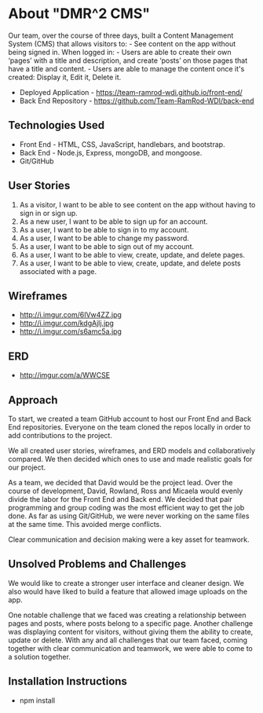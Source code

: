 # About "DMR^2 CMS"

Our team, over the course of three days, built a Content Management System (CMS) that allows visitors to: - See content on the app without being signed in.
When logged in:
    - Users are able to create their own ‘pages’ with a title and description, and create ‘posts’ on those pages that have a title and content.
    - Users are able to manage the content once it's created: Display it, Edit it, Delete it.

-  Deployed Application - https://team-ramrod-wdi.github.io/front-end/
-  Back End Repository - https://github.com/Team-RamRod-WDI/back-end


## Technologies Used

-   Front End - HTML, CSS, JavaScript, handlebars, and bootstrap.
-   Back End - Node.js, Express, mongoDB, and mongoose.
-   Git/GitHub

## User Stories

1.  As a visitor, I want to be able to see content on the app without having to sign in or sign up.
1.  As a new user, I want to be able to sign up for an account.
1.  As a user, I want to be able to sign in to my account.
1.  As a user, I want to be able to change my password.
1.  As a user, I want to be able to sign out of my account.
1.  As a user, I want to be able to view, create, update, and delete pages.
1.  As a user, I want to be able to view, create, update, and delete posts associated with a page.

## Wireframes

-  http://i.imgur.com/6IVw4ZZ.jpg
-  http://i.imgur.com/kdgAjlj.jpg
-  http://i.imgur.com/s6amc5a.jpg

## ERD
-  http://imgur.com/a/WWCSE

## Approach

To start, we created a team GitHub account to host our Front End and Back End repositories. Everyone on the team cloned the repos locally in order to add contributions to the project.

We all created user stories, wireframes, and ERD models and collaboratively compared. We then decided which ones to use and made realistic goals for our project.

As a team, we decided that David would be the project lead. Over the course of development, David, Rowland, Ross and Micaela would evenly divide the labor for the Front End and Back end. We decided that pair programming and group coding was the most efficient way to get the job done. As far as using Git/GitHub, we were never working on the same files at the same time. This avoided merge conflicts.

Clear communication and decision making were a key asset for teamwork.

## Unsolved Problems and Challenges

We would like to create a stronger user interface and cleaner design. We also would have liked to build a feature that allowed image uploads on the app.

One notable challenge that we faced was creating a relationship between pages and posts, where posts belong to a specific page.
Another challenge was displaying content for visitors, without giving them the ability to create, update or delete.
With any and all challenges that our team faced, coming together with clear communication and teamwork, we were able to come to a solution together.

## Installation Instructions

-  npm install
